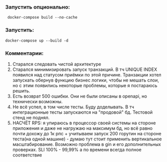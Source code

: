 ### Запустить опционально:
```
 docker-compose build --no-cache
```
### Запустить: 
```
docker-compose up --build -d 
```

### Комментарии:
1. Старался следовать чистой архитектуре
2. Старался минимизировать запуск транзакций. В тч UNIQUE INDEX появился над статусом приёмки по этой причине. Транзакции хотел запускать обернув функцию бизнес логики, чтобы не мешать слои, но с этим появились некоторые проблемы, которые я постараюсь решить.
3. Есть возврат 500 ошибки. Они не были описаны в openapi, но технически возможны.
4. Не всё успел, в том числе тесты. Буду доделывать. В тч интеграционные тесты запускаются на "продовой" бд. Тестовой стенд не поднял.
5. НАСЧЁТ RPS: я упираюсь в процессор своей системы на стороне приложения и даже не нагружаю на максимум бд, но всё равно почти дохожу до 1к рпс + учитываем запуск 200 горутин на стороне теста(на одной машине) - думаю тут стоит применить вертикальное масштабирование. Возможно проблема в gin и его дополнительных проверках. SLI 100% - 99,99% а по времени всегда полное соответствие
